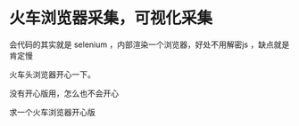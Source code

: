 # 火车浏览器采集，可视化采集


会代码的其实就是 selenium ，内部渲染一个浏览器，好处不用解密js ，缺点就是肯定慢

火车头浏览器开心一下。

没有开心版用，怎么也不会开心

求一个火车浏览器开心版
